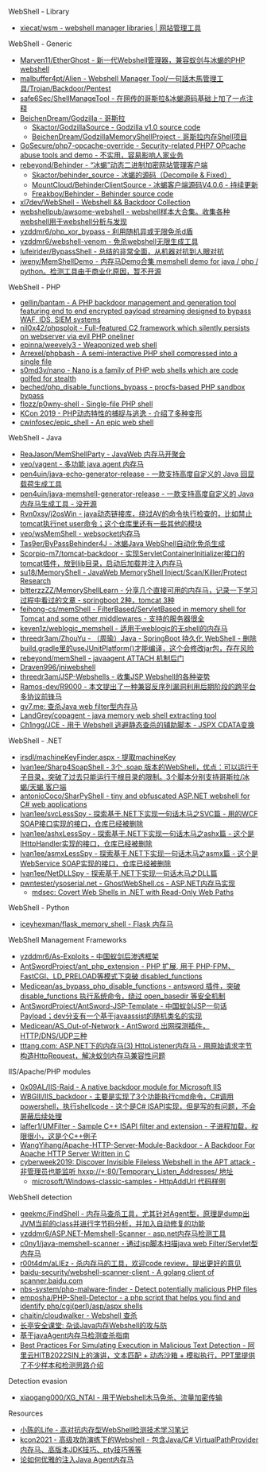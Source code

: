 WebShell - Library

* [xiecat/wsm - webshell manager libraries | 网站管理工具](https://github.com/xiecat/wsm)

WebShell - Generic

* [Marven11/EtherGhost - 新一代Webshell管理器，兼容蚁剑与冰蝎的PHP webshell](https://github.com/Marven11/EtherGhost)
* [malbuffer4pt/Alien - Webshell Manager Tool/一句話木馬管理工具/Trojan/Backdoor/Pentest](https://github.com/malbuffer4pt/Alien)
* [safe6Sec/ShellManageTool - 在网传的哥斯拉&冰蝎源码基础上加了一点注释](https://github.com/safe6Sec/ShellManageTool)
* [BeichenDream/Godzilla - 哥斯拉](https://github.com/BeichenDream/Godzilla)
  * [Skactor/GodzillaSource - Godzilla v1.0 source code](https://github.com/Skactor/GodzillaSource)
  * [BeichenDream/GodzillaMemoryShellProject - 哥斯拉内存Shell项目](https://github.com/BeichenDream/GodzillaMemoryShellProject)
* [GoSecure/php7-opcache-override - Security-related PHP7 OPcache abuse tools and demo - 不实用，容易影响人家业务](https://github.com/GoSecure/php7-opcache-override)
* [rebeyond/Behinder - “冰蝎”动态二进制加密网站管理客户端](https://github.com/rebeyond/Behinder)
  * [Skactor/behinder_source - 冰蝎的源码（Decompile & Fixed）](https://github.com/Skactor/behinder_source)
  * [MountCloud/BehinderClientSource - 冰蝎客户端源码V4.0.6 - 持续更新](https://github.com/MountCloud/BehinderClientSource)
  * [Freakboy/Behinder - Behinder source code](https://github.com/Freakboy/Behinder)
* [xl7dev/WebShell - Webshell && Backdoor Collection](https://github.com/xl7dev/WebShell)
* [webshellpub/awsome-webshell - webshell样本大合集。收集各种webshell用于webshell分析与发现](https://github.com/webshellpub/awsome-webshell)
* [yzddmr6/php_xor_bypass - 利用随机异或无限免杀d盾](https://github.com/yzddmr6/php_xor_bypass)
* [yzddmr6/webshell-venom - 免杀webshell无限生成工具](https://github.com/yzddmr6/webshell-venom)
* [lufeirider/BypassShell - 总结的非常全面，从机器对抗到人眼对抗](https://github.com/lufeirider/BypassShell)
* [jweny/MemShellDemo - 内存马Demo合集 memshell demo for java / php / python。检测工具由于商业化原因，暂不开源](https://github.com/jweny/MemShellDemo)

WebShell - PHP

* [gellin/bantam - A PHP backdoor management and generation tool featuring end to end encrypted payload streaming designed to bypass WAF, IDS, SIEM systems](https://github.com/gellin/bantam)
* [nil0x42/phpsploit - Full-featured C2 framework which silently persists on webserver via evil PHP oneliner](https://github.com/nil0x42/phpsploit)
* [epinna/weevely3 - Weaponized web shell](https://github.com/epinna/weevely3)
* [Arrexel/phpbash - A semi-interactive PHP shell compressed into a single file](https://github.com/Arrexel/phpbash)
* [s0md3v/nano - Nano is a family of PHP web shells which are code golfed for stealth](https://github.com/s0md3v/nano)
* [beched/php_disable_functions_bypass - procfs-based PHP sandbox bypass](https://github.com/beched/php_disable_functions_bypass)
* [flozz/p0wny-shell - Single-file PHP shell](https://github.com/flozz/p0wny-shell)
* [KCon 2019 - PHP动态特性的捕捉与逃逸 - 介绍了多种变形](https://github.com/knownsec/KCon/blob/master/2019/25%E6%97%A5/PHP%E5%8A%A8%E6%80%81%E7%89%B9%E6%80%A7%E7%9A%84%E6%8D%95%E6%8D%89%E4%B8%8E%E9%80%83%E9%80%B8.pdf)
* [cwinfosec/epic_shell - An epic web shell](https://github.com/cwinfosec/epic_shell)

WebShell - Java

* [ReaJason/MemShellParty - JavaWeb 内存马开聚会](https://github.com/ReaJason/MemShellParty)
* [veo/vagent - 多功能 java agent 内存马](https://github.com/veo/vagent)
* [pen4uin/java-echo-generator-release - 一款支持高度自定义的 Java 回显载荷生成工具](https://github.com/pen4uin/java-echo-generator-release)
* [pen4uin/java-memshell-generator-release - 一款支持高度自定义的 Java 内存马生成工具 - 没开源](https://github.com/pen4uin/java-memshell-generator-release)
* [Rvn0xsy/j2osWin - java动态链接库，绕过AV的命令执行检查的，比如禁止tomcat执行net user命令；这个仓库里还有一些其他的模块](https://github.com/Rvn0xsy/j2osWin)
* [veo/wsMemShell - websocket内存马](https://github.com/veo/wsMemShell)
* [Tas9er/ByPassBehinder4J - 冰蝎Java WebShell自动化免杀生成](https://github.com/Tas9er/ByPassBehinder4J)
* [Scorpio-m7/tomcat-backdoor - 实现ServletContainerInitializer接口的tomcat插件，放到lib目录，启动后加载并注入内存马](https://github.com/Scorpio-m7/tomcat-backdoor)
* [su18/MemoryShell - JavaWeb MemoryShell Inject/Scan/Killer/Protect Research](https://github.com/su18/MemoryShell)
* [bitterzzZZ/MemoryShellLearn - 分享几个直接可用的内存马，记录一下学习过程中看过的文章 - springboot 2种，tomcat 3种](https://github.com/bitterzzZZ/MemoryShellLearn)
* [feihong-cs/memShell - FilterBased/ServletBased in memory shell for Tomcat and some other middlewares - 支持的服务器很全](https://github.com/feihong-cs/memShell)
* [keven1z/weblogic_memshell - 适用于weblogic的无shell的内存马](https://github.com/keven1z/weblogic_memshell)
* [threedr3am/ZhouYu - （周瑜）Java - SpringBoot 持久化 WebShell - 删除build.gradle里的useJUnitPlatform()才能编译，这个会修改jar包，存在风险](https://github.com/threedr3am/ZhouYu)
* [rebeyond/memShell - javaagent ATTACH 机制后门](https://github.com/rebeyond/memShell)
* [Draven996/jniwebshell](https://github.com/Draven996/jniwebshell)
* [threedr3am/JSP-Webshells - 收集JSP Webshell的各种姿势](https://github.com/threedr3am/JSP-Webshells)
* [Ramos-dev/R9000 - 本文提出了一种兼容反序列漏洞利用后期阶段的跨平台多协议前锋马](https://github.com/Ramos-dev/R9000)
* [gv7.me: 查杀Java web filter型内存马](http://gv7.me/articles/2020/kill-java-web-filter-memshell/)
* [LandGrey/copagent - java memory web shell extracting tool](https://github.com/LandGrey/copagent)
* [Ch1ngg/JCE - 用于 Webshell 逃避静态查杀的辅助脚本 - JSPX CDATA变换](https://github.com/Ch1ngg/JCE)

WebShell - .NET

* [irsdl/machineKeyFinder.aspx - 提取machineKey](https://gist.github.com/irsdl/36e78f62b98f879ba36f72ce4fda73ab)
* [Ivan1ee/Sharp4SoapShell - 3个 .soap 版本的WebShell，优点：可以运行于子目录，突破了过去只能运行于根目录的限制。3个脚本分别支持哥斯拉/冰蝎/天蝎 客户端](https://github.com/Ivan1ee/Sharp4SoapShell)
* [antonioCoco/SharPyShell - tiny and obfuscated ASP.NET webshell for C# web applications](https://github.com/antonioCoco/SharPyShell)
* [Ivan1ee/svcLessSpy - 探索基于.NET下实现一句话木马之SVC篇 - 用的WCF SOAP接口实现的接口，仓库已经被删除](https://web.archive.org/web/20200910190242/https://github.com/Ivan1ee/svcLessSpy)
* [Ivan1ee/ashxLessSpy - 探索基于.NET下实现一句话木马之ashx篇 - 这个是IHttpHandler实现的接口，仓库已经被删除](https://web.archive.org/web/20221121011710/https://github.com/Ivan1ee/ashxLessSpy)
* [Ivan1ee/asmxLessSpy - 探索基于.NET下实现一句话木马之asmx篇 - 这个是WebService SOAP实现的接口，仓库已经被删除](https://web.archive.org/web/20221121011610/https://github.com/Ivan1ee/asmxLessSpy)
* [Ivan1ee/NetDLLSpy - 探索基于.NET下实现一句话木马之DLL篇](https://web.archive.org/web/20250730054314/https://github.com/Ivan1ee/NetDLLSpy)
* [pwntester/ysoserial.net - GhostWebShell.cs - ASP.NET内存马实现](https://github.com/pwntester/ysoserial.net/blob/master/ExploitClass/GhostWebShell.cs)
  * [mdsec: Covert Web Shells in .NET with Read-Only Web Paths](https://www.mdsec.co.uk/2020/10/covert-web-shells-in-net-with-read-only-web-paths/)

WebShell - Python

* [iceyhexman/flask_memory_shell - Flask 内存马](https://github.com/iceyhexman/flask_memory_shell)

WebShell Management Frameworks

* [yzddmr6/As-Exploits - 中国蚁剑后渗透框架](https://github.com/yzddmr6/As-Exploits)
* [AntSwordProject/ant_php_extension - PHP 扩展, 用于 PHP-FPM、FastCGI、LD_PRELOAD等模式下突破 disabled_functions](https://github.com/AntSwordProject/ant_php_extension)
* [Medicean/as_bypass_php_disable_functions - antsword 插件，突破 disable_functions 执行系统命令，绕过 open_basedir 等安全机制](https://github.com/Medicean/as_bypass_php_disable_functions)
* [AntSwordProject/AntSword-JSP-Template - 中国蚁剑JSP一句话Payload；dev分支有一个基于javaassist的随机类名的实现](https://github.com/AntSwordProject/AntSword-JSP-Template)
* [Medicean/AS_Out-of-Network - AntSword 出网探测插件，HTTP/DNS/UDP三种](https://github.com/Medicean/AS_Out-of-Network)
* [tttang.com: ASP.NET下的内存马(3) HttpListener内存马 - 用原始请求字节构造HttpRequest，解决蚁剑内存马兼容性问题](https://tttang.com/archive/1451/)

IIS/Apache/PHP modules

* [0x09AL/IIS-Raid - A native backdoor module for Microsoft IIS](https://github.com/0x09AL/IIS-Raid)
* [WBGlIl/IIS_backdoor - 主要是实现了3个功能执行cmd命令，C#调用powershell，执行shellcode - 这个是C# ISAPI实现，但是写的有问题，不会屏蔽后续处理](https://github.com/WBGlIl/IIS_backdoor)
* [laffer1/UMFilter - Sample C++ ISAPI filter and extension - 子进程加载，权限很小，这是个C++例子](https://github.com/laffer1/UMFilter)
* [WangYihang/Apache-HTTP-Server-Module-Backdoor - A Backdoor For Apache HTTP Server Written in C](https://github.com/WangYihang/Apache-HTTP-Server-Module-Backdoor)
* [cyberweek2019: Discover Invisible Fileless Webshell in the APT attack - 非管理员也能监听 hxxp://+:80/Temporary_Listen_Addresses/ 地址](https://cyberweek.ae/materials/2019/D1%20COMMSEC%20-%20Discover%20Invisible%20Fileless%20Webshell%20in%20the%20APT%20Attack%20-%20Tim%20Yeh%20%26%20Dove%20Chiu.pdf)
  * [microsoft/Windows-classic-samples - HttpAddUrl 代码样例](https://github.com/microsoft/Windows-classic-samples/blob/master/Samples/Win7Samples/netds/http/server/main.c)

WebShell detection

* [geekmc/FindShell - 内存马查杀工具，尤其针对Agent型，原理是dump出JVM当前的class并进行字节码分析，并加入自动修复的功能](https://github.com/geekmc/FindShell)
* [yzddmr6/ASP.NET-Memshell-Scanner - asp.net内存马检测工具](https://github.com/yzddmr6/ASP.NET-Memshell-Scanner)
* [c0ny1/java-memshell-scanner - 通过jsp脚本扫描java web Filter/Servlet型内存马](https://github.com/c0ny1/java-memshell-scanner)
* [r00t4dm/aLIEz - 杀内存马的工具，欢迎code review，提出更好的意见](https://github.com/r00t4dm/aLIEz)
* [baidu-security/webshell-scanner-client - A golang client of scanner.baidu.com](https://github.com/baidu-security/webshell-scanner-client)
* [nbs-system/php-malware-finder - Detect potentially malicious PHP files](https://github.com/nbs-system/php-malware-finder)
* [emposha/PHP-Shell-Detector - a php script that helps you find and identify php/cgi(perl)/asp/aspx shells](https://github.com/emposha/PHP-Shell-Detector)
* [chaitin/cloudwalker - Webshell 查杀](https://github.com/chaitin/cloudwalker)
* [长亭安全课堂: 杂谈Java内存Webshell的攻与防](https://mp.weixin.qq.com/s/DRbGeVOcJ8m9xo7Gin45kQ)
* [基于javaAgent内存马检测查杀指南](https://mp.weixin.qq.com/s/Whta6akjaZamc3nOY1Tvxg)
* [Best Practices For Simulating Execution in Malicious Text Detection - 阿里云HITB2022SIN上的演讲，文本匹配 + 动态沙箱 + 模拟执行，PPT里提供了不少样本和检测思路介绍](https://conference.hitb.org/hitbsecconf2022sin/materials/D2%20COMMSEC%20-%20Best%20Practices%20For%20Simulating%20Execution%20in%20Malicious%20Text%20Detection%20-%20Shuo%20Wang%20&%20Yi%20Sun.pdf)

Detection evasion

* [xiaogang000/XG_NTAI - 用于Webshell木马免杀、流量加密传输](https://github.com/xiaogang000/XG_NTAI)

Resources

* [小陈的Life - 高对抗内存型WebShell检测技术学习笔记](https://mp.weixin.qq.com/s/lsY7ocMIQ4RVlD1ZF7nHCg)
* [kcon2021 - 高级攻防演练下的Webshell - 包含Java/C# VirtualPathProvider内存马、高版本JDK技巧、pty技巧等等](https://github.com/knownsec/KCon/blob/master/2021/%E9%AB%98%E7%BA%A7%E6%94%BB%E9%98%B2%E6%BC%94%E7%BB%83%E4%B8%8B%E7%9A%84Webshell.pdf)
* [论如何优雅的注入Java Agent内存马](https://mp.weixin.qq.com/s/xxaOsJdRE5OoRkMLkIj3Lg)
